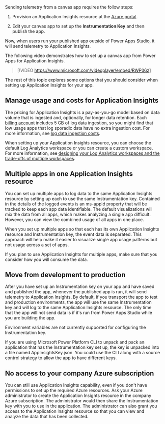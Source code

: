 Sending telemetry from a canvas app requires the follow steps:

1. Provision an Application Insights resource at the [Azure portal](https://portal.azure.com/?azure-portal=true).

2. Edit your canvas app to set up the **Instrumentation Key** and then publish the app.

Now, when users run your published app outside of Power Apps Studio, it will send telemetry to Application Insights.

The following video demonstrates how to set up a canvas app from Power Apps for Application Insights.

> [!VIDEO https://www.microsoft.com/videoplayer/embed/RWP06z]

The rest of this topic explores some options that you should consider when setting up Application Insights for your app.

## Manage usage and costs for Application Insights

The pricing for Application Insights is a pay-as-you-go model based on data volume that is ingested and, optionally, for longer data retention. Each [billing account](/azure/cost-management-billing/manage/view-all-accounts/?azure-portal=true) includes 5 GB of log data ingestion, so you might find that low usage apps that log sporadic data have no extra ingestion cost. For more information, see [log data ingestion costs](https://azure.microsoft.com/pricing/details/monitor/?azure-portal=true).

When setting up your Application Insights resource, you can choose the default Log Analytics workspace or you can create a custom workspace. For more information, see [designing your Log Analytics workspaces and the trade-offs of multiple workspaces](/azure/azure-monitor/logs/design-logs-deployment/?azure-portal=true).

## Multiple apps in one Application Insights resource

You can set up multiple apps to log data to the same Application Insights resource by setting up each to use the same Instrumentation key. Contained in the details of the logged events is an ms-appId property that will be tracked to keep each app data identifiable. The default visualizations will mix the data from all apps, which makes analyzing a single app difficult. However, you can view the combined usage of all apps in one place.

When you set up multiple apps so that each has its own Application Insights resource and Instrumentation key, the event data is separated. This approach will help make it easier to visualize single app usage patterns but not usage across a set of apps.

If you plan to use Application Insights for multiple apps, make sure that you consider how you will consume the data.

## Move from development to production

After you have set up an Instrumentation key on your app and have saved and published the app, whenever the published app is run, it will send telemetry to Application Insights. By default, if you transport the app to test and production environments, the app will use the same Instrumentation key and will log to the same Application Insights resource. The only time that the app will not send data is if it's run from Power Apps Studio while you are building the app.

Environment variables are not currently supported for configuring the Instrumentation key.

If you are using Microsoft Power Platform CLI to unpack and pack an application that has the Instrumentation key set up, the key is unpacked into a file named AppInsightsKey.json. You could use the CLI along with a source control strategy to allow the app to have different keys.

## No access to your company Azure subscription

You can still use Application Insights capability, even if you don't have permissions to set up the required Azure resources. Ask your Azure administrator to create the Application Insights resource in the company Azure subscription. The administrator would then share the Instrumentation key with you to use in the application. The administrator can also grant you access to the Application Insights resource so that you can view and analyze the data that has been collected.
